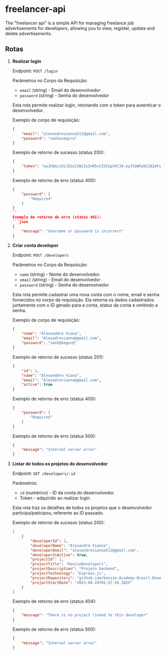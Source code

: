 # freelancer-api
The "freelancer api" is a simple API for managing freelance job advertisements for developers, allowing you to view, register, update and delete advertisements.

## Rotas

1. **Realizar login**

    Endpoint: `POST /login`

    Parâmetros no Corpo da Requisição:
    - `email` (string) - Email do desenvolvedor .
    - `password` (string) - Senha do desenvolvedor 

    Esta rota permite realizar login, retonando com o token para autenticar o desenvolvedor.

    Exemplo de corpo de requisição:
    ```json
    {
        "email": "alexandrevianna511@gmail.com",
        "password": "senhasegura"
    }
    ```

    Exemplo de retorno de sucesso (status 200):
    ```json
    {
	    "token": "eyJhbGciOiJIUzI1NiIsInR5cCI6IkpXVCJ9.eyJlbWFpbCI6ImFsZXhhbmRyZXZpYW5uYTUxMUBnbWFpbC5jb20iLCJpYXQiOjE2OTI5ODkyNzQsImV4cCI6MTY5MzA3NTY3NCwic3ViIjoiMSJ9.VpDXyavwTfLR-tSxCxYRtKcyI_6C-6rAtDRSVepMNzY"
    }
    ```
    Exemplo de retorno de erro (status 400):
    ```json
    {
        "password": [
            "Required"
        ]
    }
    ``
    Exemplo de retorno de erro (status 401):
    ```json
    {
        "message": "Username or password is incorrect"
    }
    ```

2. **Criar conta developer**

    Endpoint: `POST /developers`

    Parâmetros no Corpo da Requisição:
    - `name` (string) - Nome do desenvolvedor.
    - `email` (string) - Email do desenvolvedor .
    - `password` (string) - Senha do desenvolvedor 

    Esta rota permite cadastrar uma nova conta com o nome, email e senha fornecidos no corpo da requisição. Ela retorna os dados cadastrados juntamente com o ID gerado para a conta, status da conta e omitindo a senha.

    Exemplo de corpo de requisição:
    ```json
    {
        "name": "Alexanddre Viana",
        "email": "Alexadrevianna@gmail.com",
        "password": "senh@$egur@"
    }
    ```

    Exemplo de retorno de sucesso (status 201):
    ```json
    {
        "id": 3,
        "name": "Alexanddre Viana",
        "email": "Alexadrevianna@gmail.com",
        "active": true
    }
    ```
    Exemplo de retorno de erro (status 400):
    ```json
    {
        "password": [
            "Required"
        ]
    }
    ```
    Exemplo de retorno de erro (status 500):
    ```json
    {
        "message": "Internal server error"
    }
    ```

3. **Listar de todos os projetos do desenvolvedor**

    Endpoint: `GET /developers/:id`

    Parâmetros:
    - `id` (numérico) - ID da conta do desenvolvedor.
    - Token - adquirido ao realizar login

    Esta rota traz os detalhes de todos os projetos que o desenvolvedor participa/paticipou, referente ao ID passado.

    Exemplo de retorno de sucesso (status 200):
    ```json
    [
        {
            "developerId": 1,
            "developerName": "Alexandre Vianna",
            "developerEmail": "alexandrevianna511@gmail.com",
            "developerIsActive": true,
            "projectId": 1,
            "projectTitle": "KenzieDevelopers",
            "projectDescription": "Projeto backend",
            "projectTechnology": "Express.js",
            "projectRepository": "github.com/kenzie-Academy-Brasil-Developers/kenziedevelopers",
            "projectStartDate": "2023-08-24T01:57:26.385Z"
        }
    ]
    ```

    Exemplo de retorno de erro (status 404):
    ```json
    {
        "message": "There is no project linked to this developer"
    }
    ```

    Exemplo de retorno de erro (status 500):
    ```json
    {
        "message": "Internal server error"
    }
    ```


